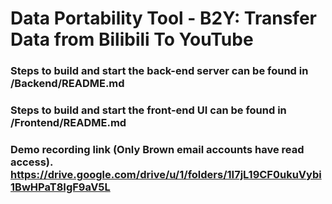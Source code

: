 # Data Portability Tool - B2Y: Transfer Data from Bilibili To YouTube

### Steps to build and start the back-end server can be found in /Backend/README.md
### Steps to build and start the front-end UI can be found in /Frontend/README.md
### Demo recording link (Only Brown email accounts have read access). https://drive.google.com/drive/u/1/folders/1I7jL19CF0ukuVybi1BwHPaT8IgF9aV5L
